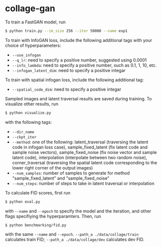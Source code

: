 # collage-gan

To train a FastGAN model, run
```bash
$ python train.py --im_size 256 --iter 50000 --name exp1
```

To train with InfoGAN loss, include the following additional tags with your choice of hyperparameters:
- `--use_infogan`
- `--q_lr`: need to specify a positive number, suggested using 0.0001 
- `--info_lambda`: need to specify a positive number, such as 0.1, 1, 10, etc. 
- `--infogan_latent_dim`: need to specify a positive integar

To train with spatial infogan loss, include the following additional tag:
- `--spatial_code_dim`: need to specify a positive integar

Sampled images and latent traversal results are saved during training.
To visualize other results, run 
```bash
$ python visualize.py
```
with the following tags:
- `--dir_name`
- `--ckpt_iter`
- `--method`: one of the following: latent_traversal (traversing the latent code in infogan loss case), sample_fixed_latent (fix latent code and sample noise vectors), sample_fixed_noise (fix noise vector and sample latent code), interpolation (interpolate between two random noise), corner_traversal (traversing the spatial latent code corresponding to the lower right corner of the output images)
- `--num_samples`: number of samples to generate for method "sample_fixed_latent" and "sample_fixed_noise"
- `--num_steps`: number of steps to take in latent traversal or interpolation

To calculate FID scores, first run 
```bash
$ python eval.py
```
with `--name` and `--epoch` to specify the model and the iteration, and other flags specifiying the hyperparamters.
Then, run 
```bash
$ python benchmarking/fid.py
```
with the same `--name` and `--epoch`. `--path_a ./data/collage/train` calculates train FID;  `--path_a ./data/collage/dev` calculates dev FID.
